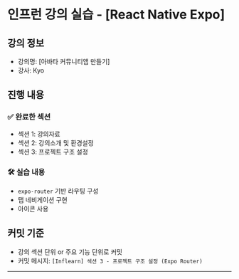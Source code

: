 # 인프런 강의 실습 - [React Native Expo]

## 강의 정보

- 강의명: [아바타 커뮤니티앱 만들기]
- 강사: Kyo

## 진행 내용

### ✅ 완료한 섹션

- 섹션 1: 강의자료
- 섹션 2: 강의소개 및 환경설정
- 섹션 3: 프로젝트 구조 설정

### 🛠️ 실습 내용

- `expo-router` 기반 라우팅 구성
- 탭 네비게이션 구현
- 아이콘 사용

## 커밋 기준

- 강의 섹션 단위 or 주요 기능 단위로 커밋
- 커밋 메시지: `[Inflearn] 섹션 3 - 프로젝트 구조 설정 (Expo Router)`

---
